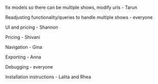 fix models so there can be multiple shows, modify urls - Tarun

Readjusting functionality/queries to handle multiple shows - everyone

UI and pricing - Shannon

Pricing - Shivani

Navigation - Gina

Exporting - Anna

Debugging - everyone

Installation instructions - Lalita and Rhea

